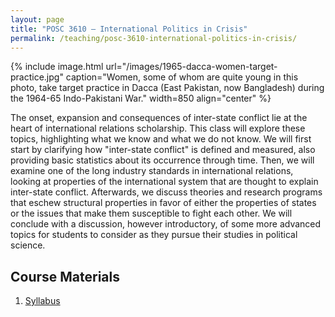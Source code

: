 ```yaml
---
layout: page
title: "POSC 3610 – International Politics in Crisis"
permalink: /teaching/posc-3610-international-politics-in-crisis/
---
```


{% include image.html url="/images/1965-dacca-women-target-practice.jpg" caption="Women, some of whom are quite young in this photo, take target practice in Dacca (East Pakistan, now Bangladesh) during the 1964-65 Indo-Pakistani War." width=850 align="center" %}

The onset, expansion and consequences of inter-state conflict lie at the heart of international relations scholarship.  This class will explore these topics, highlighting what we know and what we do not know.  We will first start by clarifying how "inter-state conflict" is defined and measured, also providing basic statistics about its occurrence through time. Then, we will examine one of the long industry standards in international relations, looking at properties of the international system that are thought to explain inter-state conflict.  Afterwards, we discuss theories and research programs that eschew structural properties in favor of either the properties of states or the issues that make them susceptible to fight each other.  We will conclude with a discussion, however introductory, of some more advanced topics for students to consider as they pursue their studies in political science.

## Course Materials

1. [Syllabus](https://www.dropbox.com/s/6z1xcwancsr2xkg/posc3610-spring2017-syllabus.pdf?dl=0)